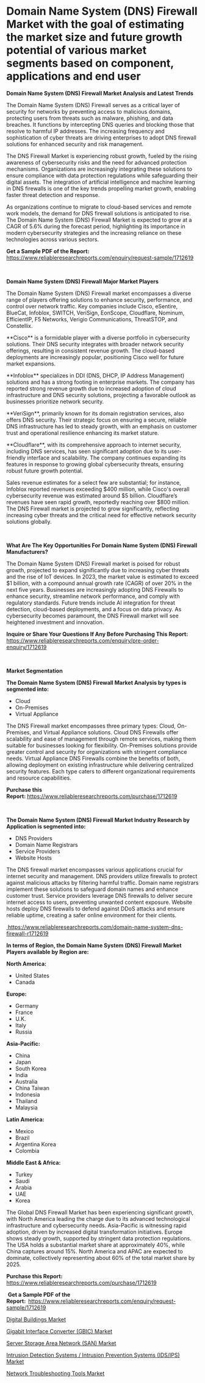 <p><h1>Domain Name System (DNS) Firewall Market with the goal of estimating the market size and future growth potential of various market segments based on component, applications and end user</h1></p><p><strong>Domain Name System (DNS) Firewall Market Analysis and Latest Trends</strong></p>
<p><p>The Domain Name System (DNS) Firewall serves as a critical layer of security for networks by preventing access to malicious domains, protecting users from threats such as malware, phishing, and data breaches. It functions by intercepting DNS queries and blocking those that resolve to harmful IP addresses. The increasing frequency and sophistication of cyber threats are driving enterprises to adopt DNS firewall solutions for enhanced security and risk management.</p><p>The DNS Firewall Market is experiencing robust growth, fueled by the rising awareness of cybersecurity risks and the need for advanced protection mechanisms. Organizations are increasingly integrating these solutions to ensure compliance with data protection regulations while safeguarding their digital assets. The integration of artificial intelligence and machine learning in DNS firewalls is one of the key trends propelling market growth, enabling faster threat detection and response.</p><p>As organizations continue to migrate to cloud-based services and remote work models, the demand for DNS firewall solutions is anticipated to rise. The Domain Name System (DNS) Firewall Market is expected to grow at a CAGR of 5.6% during the forecast period, highlighting its importance in modern cybersecurity strategies and the increasing reliance on these technologies across various sectors.</p></p>
<p><strong>Get a Sample PDF of the Report:&nbsp;</strong> <a href="https://www.reliableresearchreports.com/enquiry/request-sample/1712619?utm_campaign=7&utm_medium=2&utm_source=Github&utm_content=ia&utm_term=11012025&utm_id=domain-name-system-dns-firewall">https://www.reliableresearchreports.com/enquiry/request-sample/1712619</a></p>
<p>&nbsp;</p>
<p><strong>Domain Name System (DNS) Firewall Major Market Players</strong></p>
<p><p>The Domain Name System (DNS) Firewall market encompasses a diverse range of players offering solutions to enhance security, performance, and control over network traffic. Key companies include Cisco, eSentire, BlueCat, Infoblox, SWITCH, VeriSign, EonScope, Cloudflare, Nominum, EfficientIP, F5 Networks, Verigio Communications, ThreatSTOP, and Constellix.</p><p>**Cisco** is a formidable player with a diverse portfolio in cybersecurity solutions. Their DNS security integrates with broader network security offerings, resulting in consistent revenue growth. The cloud-based deployments are increasingly popular, positioning Cisco well for future market expansions.</p><p>**Infoblox** specializes in DDI (DNS, DHCP, IP Address Management) solutions and has a strong footing in enterprise markets. The company has reported strong revenue growth due to increased adoption of cloud infrastructure and DNS security solutions, projecting a favorable outlook as businesses prioritize network security.</p><p>**VeriSign**, primarily known for its domain registration services, also offers DNS security. Their strategic focus on ensuring a secure, reliable DNS infrastructure has led to steady growth, with an emphasis on customer trust and operational resilience enhancing its market stature.</p><p>**Cloudflare**, with its comprehensive approach to internet security, including DNS services, has seen significant adoption due to its user-friendly interface and scalability. The company continues expanding its features in response to growing global cybersecurity threats, ensuring robust future growth potential.</p><p>Sales revenue estimates for a select few are substantial; for instance, Infoblox reported revenues exceeding $400 million, while Cisco's overall cybersecurity revenue was estimated around $5 billion. Cloudflare’s revenues have seen rapid growth, reportedly reaching over $800 million. The DNS Firewall market is projected to grow significantly, reflecting increasing cyber threats and the critical need for effective network security solutions globally.</p></p>
<p>&nbsp;</p>
<p><strong>What Are The Key Opportunities For Domain Name System (DNS) Firewall Manufacturers?</strong></p>
<p><p>The Domain Name System (DNS) Firewall market is poised for robust growth, projected to expand significantly due to increasing cyber threats and the rise of IoT devices. In 2023, the market value is estimated to exceed $1 billion, with a compound annual growth rate (CAGR) of over 20% in the next five years. Businesses are increasingly adopting DNS Firewalls to enhance security, streamline network performance, and comply with regulatory standards. Future trends include AI integration for threat detection, cloud-based deployments, and a focus on data privacy. As cybersecurity becomes paramount, the DNS Firewall market will see heightened investment and innovation.</p></p>
<p><strong>Inquire or Share Your Questions If Any Before Purchasing This Report:</strong> <a href="https://www.reliableresearchreports.com/enquiry/pre-order-enquiry/1712619?utm_campaign=7&utm_medium=2&utm_source=Github&utm_content=ia&utm_term=11012025&utm_id=domain-name-system-dns-firewall">https://www.reliableresearchreports.com/enquiry/pre-order-enquiry/1712619</a></p>
<p>&nbsp;</p>
<p><strong>Market Segmentation</strong></p>
<p><strong>The Domain Name System (DNS) Firewall Market Analysis by types is segmented into:</strong></p>
<p><ul><li>Cloud</li><li>On-Premises</li><li>Virtual Appliance</li></ul></p>
<p><p>The DNS Firewall market encompasses three primary types: Cloud, On-Premises, and Virtual Appliance solutions. Cloud DNS Firewalls offer scalability and ease of management through remote services, making them suitable for businesses looking for flexibility. On-Premises solutions provide greater control and security for organizations with stringent compliance needs. Virtual Appliance DNS Firewalls combine the benefits of both, allowing deployment on existing infrastructure while delivering centralized security features. Each type caters to different organizational requirements and resource capabilities.</p></p>
<p><strong>Purchase this Report:&nbsp;</strong><a href="https://www.reliableresearchreports.com/purchase/1712619?utm_campaign=7&utm_medium=2&utm_source=Github&utm_content=ia&utm_term=11012025&utm_id=domain-name-system-dns-firewall">https://www.reliableresearchreports.com/purchase/1712619</a></p>
<p>&nbsp;</p>
<p><strong>The Domain Name System (DNS) Firewall Market Industry Research by Application is segmented into:</strong></p>
<p><ul><li>DNS Providers</li><li>Domain Name Registrars</li><li>Service Providers</li><li>Website Hosts</li></ul></p>
<p><p>The DNS firewall market encompasses various applications crucial for internet security and management. DNS providers utilize firewalls to protect against malicious attacks by filtering harmful traffic. Domain name registrars implement these solutions to safeguard domain names and enhance customer trust. Service providers leverage DNS firewalls to deliver secure internet access to users, preventing unwanted content exposure. Website hosts deploy DNS firewalls to defend against DDoS attacks and ensure reliable uptime, creating a safer online environment for their clients.</p></p>
<p><a href="https://www.reliableresearchreports.com/domain-name-system-dns-firewall-r1712619?utm_campaign=7&utm_medium=2&utm_source=Github&utm_content=ia&utm_term=11012025&utm_id=domain-name-system-dns-firewall">&nbsp;https://www.reliableresearchreports.com/domain-name-system-dns-firewall-r1712619</a></p>
<p><strong>In terms of Region, the Domain Name System (DNS) Firewall Market Players available by Region are:</strong></p>
<p>
    <p> <strong> North America: </strong>
        <ul>
            <li>United States</li>
            <li>Canada</li>
        </ul>
        </p> 
    <p> <strong> Europe: </strong>
        <ul>
            <li>Germany</li>
            <li>France</li>
            <li>U.K.</li>
            <li>Italy</li>
            <li>Russia</li>
        </ul>
        </p> 
    <p> <strong> Asia-Pacific: </strong>
        <ul>
            <li>China</li>
            <li>Japan</li>
            <li>South Korea</li>
            <li>India</li>
            <li>Australia</li>
            <li>China Taiwan</li>
            <li>Indonesia</li>
            <li>Thailand</li>
            <li>Malaysia</li>
        </ul>
        </p> 
    <p> <strong> Latin America: </strong>
        <ul>
            <li>Mexico</li>
            <li>Brazil</li>
            <li>Argentina Korea</li>
            <li>Colombia</li>
        </ul>
        </p> 
    <p> <strong> Middle East & Africa: </strong>
        <ul>
            <li>Turkey</li>
            <li>Saudi</li>
            <li>Arabia</li>
            <li>UAE</li>
            <li>Korea</li>
        </ul>
    </p>
    </p>
<p><p>The Global DNS Firewall Market has been experiencing significant growth, with North America leading the charge due to its advanced technological infrastructure and cybersecurity needs. Asia-Pacific is witnessing rapid adoption, driven by increased digital transformation initiatives. Europe shows steady growth, supported by stringent data protection regulations. The USA holds a substantial market share at approximately 40%, while China captures around 15%. North America and APAC are expected to dominate, collectively representing about 60% of the total market share by 2025.</p></p>
<p><strong>Purchase this Report: </strong><a href="https://www.reliableresearchreports.com/purchase/1712619?utm_campaign=7&utm_medium=2&utm_source=Github&utm_content=ia&utm_term=11012025&utm_id=domain-name-system-dns-firewall">https://www.reliableresearchreports.com/purchase/1712619</a></p>
<p>&nbsp;<strong>Get a Sample PDF of the Report:&nbsp;&nbsp;</strong><a href="https://www.reliableresearchreports.com/enquiry/request-sample/1712619?utm_campaign=7&utm_medium=2&utm_source=Github&utm_content=ia&utm_term=11012025&utm_id=domain-name-system-dns-firewall">https://www.reliableresearchreports.com/enquiry/request-sample/1712619</a></p>
<p><strong></strong></p>
<p><p><a href="https://github.com/chungwimbu4/Market-Research-Report-List-1/blob/main/digital-buildings-market.md?utm_campaign=7&utm_medium=2&utm_source=Github&utm_content=ia&utm_term=11012025&utm_id=domain-name-system-dns-firewall">Digital Buildings Market</a></p><p><a href="https://github.com/AshrafKhan865/Market-Research-Report-List-1/blob/main/gigabit-interface-converter-gbic-market.md?utm_campaign=7&utm_medium=2&utm_source=Github&utm_content=ia&utm_term=11012025&utm_id=domain-name-system-dns-firewall">Gigabit Interface Converter (GBIC) Market</a></p><p><a href="https://github.com/ilonaenterline65/Market-Research-Report-List-1/blob/main/server-storage-area-network-san-market.md?utm_campaign=7&utm_medium=2&utm_source=Github&utm_content=ia&utm_term=11012025&utm_id=domain-name-system-dns-firewall">Server Storage Area Network (SAN) Market</a></p><p><a href="https://github.com/bmorecock/Market-Research-Report-List-5/blob/main/intrusion-detection-systems-intrusion-prevention-systems-idsips-market.md?utm_campaign=7&utm_medium=2&utm_source=Github&utm_content=ia&utm_term=11012025&utm_id=domain-name-system-dns-firewall">Intrusion Detection Systems / Intrusion Prevention Systems (IDS/IPS) Market</a></p><p><a href="https://github.com/gullattedenna/Market-Research-Report-List-1/blob/main/network-troubleshooting-tools-market.md?utm_campaign=7&utm_medium=2&utm_source=Github&utm_content=ia&utm_term=11012025&utm_id=domain-name-system-dns-firewall">Network Troubleshooting Tools Market</a></p></p>